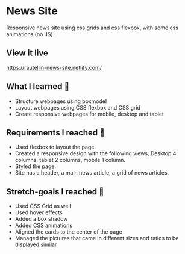 # News Site

Responsive news site using css grids and css flexbox, with some css animations (no JS).

## View it live
https://rautellin-news-site.netlify.com/

## What I learned 🧠

* Structure webpages using boxmodel
* Layout webpages using CSS flexbox and CSS grid
* Create responsive webpages for mobile, desktop and tablet

## Requirements I reached 🧪

* Used flexbox to layout the page.
* Created a responsive design with the following views; Desktop 4 columns, tablet 2 columns, mobile 1 column.
* Styled the page.
* Site has a header, a main news article, a grid of news articles.

## Stretch-goals I reached 🧘

* Used CSS Grid as well
* Used hover effects
* Added a box shadow 
* Added CSS animations
* Aligned the cards to the center of the page
* Managed the pictures that came in different sizes and ratios to be displayed similar




